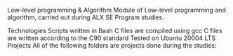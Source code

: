 Low-level programming & Algorithm
Module of Low-level programming and algorithm, carried out during ALX SE Program studies.

Technologies
Scripts written in Bash
C files are compiled using gcc 
C files are written according to the C90 standard
Tested on Ubuntu 20004 LTS
Projects
All of the following folders are projects done during the studies:
